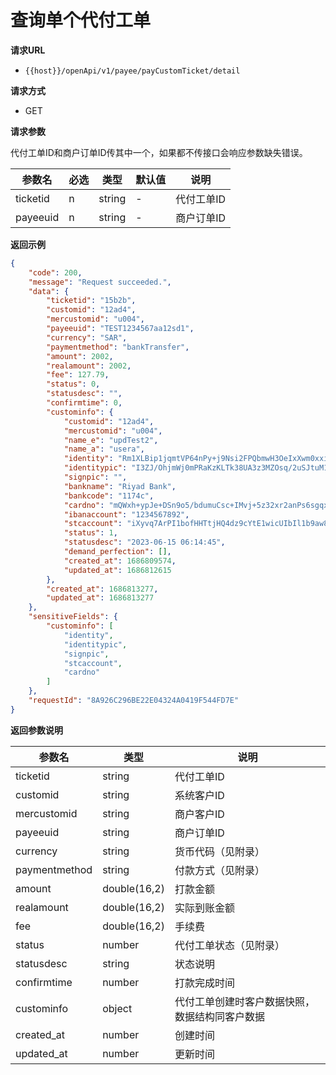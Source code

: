 # 查询单个代付工单

**请求URL**

- `{{host}}/openApi/v1/payee/payCustomTicket/detail`


**请求方式**

- GET

**请求参数**

代付工单ID和商户订单ID传其中一个，如果都不传接口会响应参数缺失错误。

| 参数名   | 必选 | 类型         | 默认值 | 说明                                         |
| -------- | ---- | ------------ | ------ | -------------------------------------------- |
| ticketid | n    | string       | -      | 代付工单ID                                       |
| payeeuid | n    | string       | -      | 商户订单ID                                       |

**返回示例**

```json
{
    "code": 200,
    "message": "Request succeeded.",
    "data": {
        "ticketid": "15b2b",
        "customid": "12ad4",
        "mercustomid": "u004",
        "payeeuid": "TEST1234567aa12sd1",
        "currency": "SAR",
        "paymentmethod": "bankTransfer",
        "amount": 2002,
        "realamount": 2002,
        "fee": 127.79,
        "status": 0,
        "statusdesc": "",
        "confirmtime": 0,
        "custominfo": {
            "customid": "12ad4",
            "mercustomid": "u004",
            "name_e": "updTest2",
            "name_a": "usera",
            "identity": "Rm1XLBip1jqmtVP64nPy+j9Nsi2FPQbmwH3OeIxXwm0xxilOJ5CgmHv9mRhG2rCzOj0xJh20ZxFEYNobECjZsU5wTzSkjSFEpmxWxENbPcwDBDtUXQY2U0Pv1zqPwaltSOjzo7/0UzKOJIVTExO27Hp3vm/OcE2Hj4R1mdFo1QibR/H/J7OslnVWR24J6coEYu452aojDZm0rKEgegDhTPgMwHxz8MUM6+ynY+wGaKb32Ad8r14NgvlW3aslCquMuS68IiXl3vbiQ4Pr6uMYkJ8qyllNU2W4cdWCZdqbCYRMXUcAYuUZ4zoqPTMDN659VAUMBJB9zHYfuo6RZcSmUg==",
            "identitypic": "I3ZJ/OhjmWj0mPRaKzKLTk38UA3z3MZOsq/2uSJtuM1IY9z9OFqXqgGSvk+NwR0GfayfO0kTdetesFW5a3f6C11xL21LJsAe1zrb6RqqXjlCa8/phgV77eyY5C/AJ8X0a5J5Q5WJodmh2A0AmeEAEbeySt0HsOqMO6bYYplcZV29abLfYa+45814aQXiVLAPNG63O+sMvT2WUyR3GlUoZ7NZK7JpBd0CnG/CXuZHRDbLoY8r1pej18hHDG0RNVkxqI+H7+glFjrIh/4QbmLmP46M5Sjs0k4NB/zRqhUDlFmQsIg1JWYmsLQTmQYBK7vwOGC7hT5riRTF2wKmHRuNRg==",
            "signpic": "",
            "bankname": "Riyad Bank",
            "bankcode": "1174c",
            "cardno": "mQWxh+ypJe+DSn9o5/bdumuCsc+IMvj+5z32xr2anPs6sgqxQu4Zgt2yXs7Ye8Ptr9UFmbPnt5onxkhYQ6iPArmV3kqkJwOA8MiAuDiYwn3+eoiF2EdWCx0otF6YkC7tA0ESO98DL7I1BpDJNCdaDOrrppZS7syb0qtBosvBC/YvRIRrspMsGXzL/vAMI7GvT4wj7RyIiqEE48dSCXT9YLvx7OiQf33fQbrv36zoeYolOSoQLRTe+oTpcum9ACccTI1aS6/A2qOlPEQ5EkPrmxDljmWPUBotdwrmRmy1p0DJK7SwgeofPxGsrGo1Lcw7S7ShqdWUHScgaWIIH7miBQ==",
            "ibanaccount": "1234567892",
            "stcaccount": "iXyvq7ArPI1bofHHTtjHQ4dz9cYtE1wicUIbIl1b9aw82BqAXcOKVeDu9tniFRfTPKhtXVKMpEPmReHyw7tx8fAjxrLOSIJEdCvNIB7hSrC6HlDThTD/JZ3bqMO6sxdalj5zF7QY/IUbrRRm/ALW/xam/73IYz3CHxQXRz3nOUsG07yOZuid2l7fzqmflMQCijiNoXMRcZjqb1uMO3xOFeZc8SiFAfHTcombR3NmgJFmMTMNEs5SH/CUbzYHKDgrkq8vs6x10LJP9ox3FlC8C1W3B5p5FPWYvUaS6+PkLdOECvjwIu/bS3K0hrxv/hQjCfWMTfySkPsB0V78Wu7rtA==",
            "status": 1,
            "statusdesc": "2023-06-15 06:14:45",
            "demand_perfection": [],
            "created_at": 1686809574,
            "updated_at": 1686812615
        },
        "created_at": 1686813277,
        "updated_at": 1686813277
    },
    "sensitiveFields": {
        "custominfo": [
            "identity",
            "identitypic",
            "signpic",
            "stcaccount",
            "cardno"
        ]
    },
    "requestId": "8A926C296BE22E04324A0419F544FD7E"
}
```



**返回参数说明**

| 参数名      | 类型         | 说明                       |
| ----------- | ------------ | -------------------------- |
| ticketid    | string       | 代付工单ID                 |
| customid    | string       | 系统客户ID                     |
| mercustomid    | string       | 商户客户ID                     |
| payeeuid    | string       | 商户订单ID               |
| currency    | string       | 货币代码（见附录）               |
| paymentmethod    | string       | 付款方式（见附录）               |
| amount      | double(16,2) | 打款金额                       |
| realamount  | double(16,2) | 实际到账金额               |
| fee         | double(16,2) | 手续费                     |
| status      | number       | 代付工单状态（见附录）     |
| statusdesc      | string       | 状态说明     |
| confirmtime | number       | 打款完成时间                   |
| custominfo  | object       | 代付工单创建时客户数据快照，数据结构同客户数据 |
| created_at  | number       | 创建时间                   |
| updated_at  | number       | 更新时间                   |

